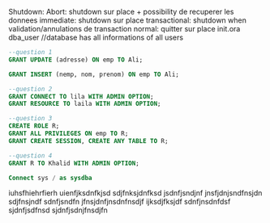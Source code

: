 Shutdown:
Abort: shutdown sur place + possibility de recuperer les donnees
immediate: shutdown sur place
transactional: shutdown when validation/annulations de transaction
normal: quitter sur place
init.ora
dba_user //database has all informations of all users
```sql
--question 1
GRANT UPDATE (adresse) ON emp TO Ali;

GRANT INSERT (nemp, nom, prenom) ON emp TO Ali;

--question 2
GRANT CONNECT TO lila WITH ADMIN OPTION;
GRANT RESOURCE TO laila WITH ADMIN OPTION;

--question 3 
CREATE ROLE R;
GRANT ALL PRIVILEGES ON emp TO R;
GRANT CREATE SESSION, CREATE ANY TABLE TO R;

--question 4
GRANT R TO Khalid WITH ADMIN OPTION;
```
```sql
Connect sys / as sysdba
```
iuhsfhiehrfierh
	uienfjksdnfkjsd
	sdjfnksjdnfksd
	jsdnfjsndjnf
		jnsfjdnjsndfnsjdn
		sdjfnsjndf
		sdnfjsndfn
			jfnsjdnfjnsdnfnsdjf
				ijksdjfksjdf
			sdnfjnsdnfdsf
		sjdnfjsdfnsd
	sjdnfjsdnjfnsdjfn
	